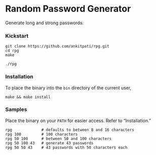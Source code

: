 # Random Password Generator

Generate long and strong passwords.

### Kickstart
```
git clone https://github.com/ankitpati/rpg.git
cd rpg
make

./rpg
```

### Installation
To place the binary into the `bin` directory of the current user,

```
make && make install
```

### Samples
Place the binary on your `PATH` for easier access. Refer to “Installation.”

```
rpg             # defaults to between 8 and 16 characters
rpg 100         # 100 characters
rpg 50 100      # between 50 and 100 characters
rpg 50 100 43   # generate 43 passwords
rpg 50 50 43    # 43 passwords with 50 characters each
```
